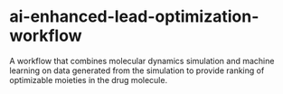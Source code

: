 # ai-enhanced-lead-optimization-workflow
A workflow that combines molecular dynamics simulation  and machine learning on data generated from the simulation to provide ranking of optimizable moieties in the drug molecule.
